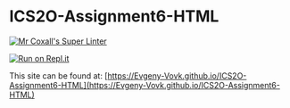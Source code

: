 # ICS2O-Assignment6-HTML

[![Mr Coxall's Super Linter](https://github.com/Evgeny-Vovk/ICS2O-Assignment6-HTML/workflows/Mr%20Coxall's%20Super%20Linter/badge.svg)](https://github.com/Evgeny-Vovk/ICS2O-Assignment6-HTML/actions)

[![Run on Repl.it](https://repl.it/badge/github/Evgeny-Vovk/ICS2O-Assignment6-HTML)](https://repl.it/github/Evgeny-Vovk/ICS2O-Assignment6-HTML)

This site can be found at: [https://Evgeny-Vovk.github.io/ICS2O-Assignment6-HTML](https://Evgeny-Vovk.github.io/ICS2O-Assignment6-HTML)

